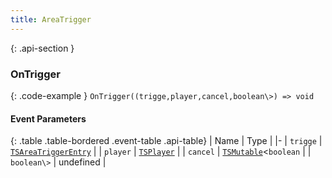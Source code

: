 ```yaml
---
title: AreaTrigger
---
```







{: .api-section }
### OnTrigger




{: .code-example }
`OnTrigger((trigge,player,cancel,boolean\>) => void`
#### Event Parameters

{: .table .table-bordered .event-table .api-table}
| Name | Type |
|-
| `trigge` | [`TSAreaTriggerEntry`](../classes/TSAreaTriggerEntry) |
| `player` | [`TSPlayer`](../classes/TSPlayer) |
| `cancel` | [`TSMutable`](../classes/TSMutable)<`boolean` |
| `boolean\>` | undefined |
